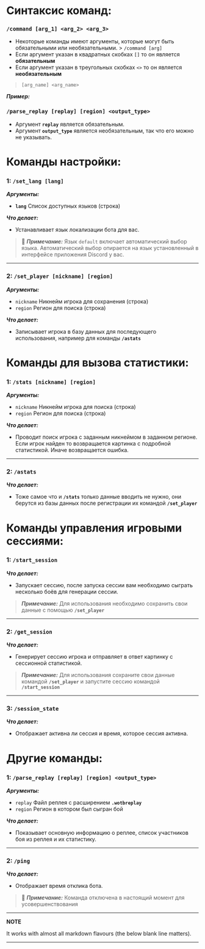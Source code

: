 # **Синтаксис команд**:
### `/command [arg_1] <arg_2> <arg_3>`
- Некоторые команды имеют аргументы, которые могут быть обязательными или необязательными. > `/command [arg]`
- Если аргумент указан в квадратных скобках `[]` то он является **обязательным**
- Если аргумент указан в треугольных скобках `<>` то он является **необязательным**

 > `[arg_name] <arg_name>`

***Пример:***
### `/parse_replay [replay] [region] <output_type>`

- Аргумент **`replay`** является обязательным.
- Аргумент **`output_type`** является необязательным, так что его можно не указывать.

# **Команды настройки:**
### 1: `/set_lang [lang]`

***Аргументы:***
- **`lang`** Список доступных языков (строка)

***Что делает:***
- Устанавливает язык локализации бота для вас.

> 📝 **_Примечание:_** Язык `default` включает автоматический выбор языка.
Автоматический выбор опирается на язык установленный в интерфейсе приложения Discord у вас.
---
### 2: `/set_player [nickname] [region]`
***Аргументы:***
- `nickname` Никнейм игрока для сохранения (строка)
- `region` Регион для поиска (строка)

***Что делает:***
- Записывает игрока в базу данных для последующего использования, например для команды **`/astats`**


# **Команды для вызова статистики:**
### 1: `/stats [nickname] [region]`
***Аргументы:***

- `nickname` Никнейм игрока для поиска (строка)
- `region` Регион для поиска (строка)

***Что делает:***

- Проводит поиск игрока с заданным никнеймом в заданном регионе.
Если игрок найден то возвращается картинка с подробной статистикой.
Иначе возвращается ошибка.
---
### 2: `/astats`

***Что делает:***

- Тоже самое что и **`/stats`** только данные вводить не нужно, они берутся из базы данных после регистрации их командой **`/set_player`**

# **Команды управления игровыми сессиями:**
### 1: `/start_session`

***Что делает:***
- Запускает сессию, после запуска сессии вам необходимо сыграть несколько боёв для генерации сессии.

> **_Примечание:_** Для использования необходимо сохранить свои данные с помощью **`/set_player`**

---
### 2: `/get_session`

***Что делает:***

- Генерирует сессию игрока и отправляет в ответ картинку с сессионной статистикой.

> **_Примечание:_** Для использования сохраните свои данные командой **`/set_player`** и запустите сессию командой **`/start_session`**

---
### 3: `/session_state`

***Что делает:***

- Отображает активна ли сессия и время, которое сессия активна.

# **Другие команды:**

### 1: `/parse_replay [replay] [region] <output_type>`

***Аргументы:***
- `replay` Файл реплея с расширением **`.wotbreplay`**
- `region` Регион в котором был сыгран бой

***Что делает:***

- Показывает основную информацию о реплее, список участников боя из реплея и их статистику.

---
### 2: `/ping`

 ***Что делает:***

 - Отображает время отклика бота.
 
 > 📝 **_Примечание:_**  Команда отключена в настоящий момент для усовершенствования

---
**NOTE**

It works with almost all markdown flavours (the below blank line matters).

---
